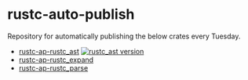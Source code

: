 # rustc-auto-publish

Repository for automatically publishing the below crates every Tuesday.

- [rustc-ap-rustc_ast][rustc-ast-crate] [![rustc_ast version][rustc-ast-version-badge]][rustc-ast-crate]
- [rustc-ap-rustc_expand](https://crates.io/crates/rustc-ap_rustc_expand)
- [rustc-ap-rustc_parse](https://crates.io/crates/rustc-ap_rustc_parse)

[rustc-ast-version-badge]: https://img.shields.io/crates/v/rustc-ap_rustc_ast?style=flat-square
[rustc-ast-crate]: https://crates.io/crates/rustc-ap_rustc_ast
